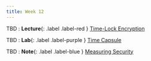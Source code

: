 ```yaml
---
title: Week 12
---
```


TBD
: **Lecture**{: .label .label-red } [Time-Lock Encryption](#)

TBD 
: **Lab**{: .label .label-purple } [Time Capsule](#)

TBD 
: **Note**{: .label .label-blue } [Measuring Security](#)
